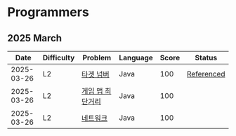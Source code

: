 # Programmers
## 2025 March
| Date | Difficulty | Problem | Language | Score | Status |
| --- | --- | --- | --- | --- | --- |
| 2025-03-26 | L2 | [타겟 넘버](https://school.programmers.co.kr/learn/courses/30/lessons/43165) | Java | 100 | [Referenced](https://velog.io/@doxxx93/practice-kit-dfs-bfs-1) |
| 2025-03-26 | L2 | [게임 맵 최단거리](https://school.programmers.co.kr/learn/courses/30/lessons/1844) | Java | 100 | |
| 2025-03-26 | L2 | [네트워크](https://school.programmers.co.kr/learn/courses/30/lessons/43162) | Java | 100 | |

